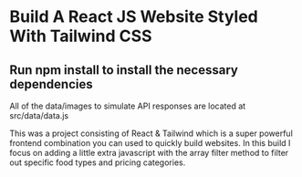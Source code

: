 # Build A React JS Website Styled With Tailwind CSS

## Run npm install to install the necessary dependencies

 All of the data/images to simulate API responses are located at src/data/data.js

This was a  project consisting of React & Tailwind which is a super powerful frontend combination you can used to quickly build websites. In this build I focus on adding a little extra javascript with the array filter method to filter out specific food types and pricing categories.



